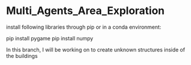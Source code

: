 # Multi_Agents_Area_Exploration

install following libraries through pip or in a conda environment:

pip install pygame
pip install numpy


In this branch, I will be working on to create unknown structures inside of the buildings